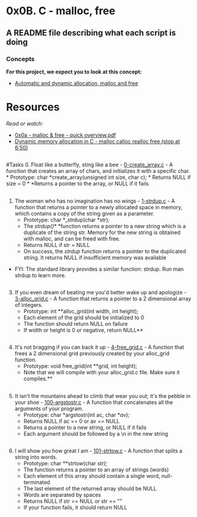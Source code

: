 # 0x0B. C - malloc, free

## A README file describing what each script is doing

### Concepts
__For this project, we expect you to look at this concept:__

 * [Automatic and dynamic allocation, malloc and free](https://intranet.alxswe.com/concepts/62)
##
# Resources
_Read or watch:_

 * [0x0a - malloc & free - quick overview.pdf](https://s3.amazonaws.com/alx-intranet.hbtn.io/uploads/misc/2021/1/a094c90e7f466bbeaa49cb24c8f04e7f27aaad41.pdf?X-Amz-Algorithm=AWS4-HMAC-SHA256&X-Amz-Credential=AKIARDDGGGOUSBVO6H7D%2F20240227%2Fus-east-1%2Fs3%2Faws4_request&X-Amz-Date=20240227T101726Z&X-Amz-Expires=86400&X-Amz-SignedHeaders=host&X-Amz-Signature=145f81136a7bf84f74a8ba3c4a3704a31f18cb9fcaf8091427edb46421142be2)
 * [Dynamic memory allocation in C - malloc calloc realloc free (stop at 6:50)](https://www.youtube.com/watch?v=xDVC3wKjS64)
##
#Tasks
0. Float like a butterfly, sting like a bee - [0-create_array.c](./0-create_array.c) - A function that creates an array of chars, and initializes it with a specific char.
	* Prototype: char *create_array(unsigned int size, char c);
	* Returns NULL if size = 0
	* *Returns a pointer to the array, or NULL if it fails
##
1. The woman who has no imagination has no wings - [1-strdup.c](./1-strdup.c) - A  function that returns a pointer to a newly allocated space in memory, which contains a copy of the string given as a parameter.
	* Prototype: char *_strdup(char *str);
	* The  _strdup()_* *function returns a pointer to a new string which is a duplicate of the string str. Memory for the new string is obtained with malloc, and can be freed with free.
	* Returns NULL if str = NULL
	* On success, the _strdup_ function returns a pointer to the duplicated string. It returns NULL if insufficient memory was available
* FYI: The standard library provides a similar function: strdup. Run man strdup to learn more.
##
3. If you even dream of beating me you'd better wake up and apologize - [3-alloc_grid.c](./3-alloc_grid.c) - A function that returns a pointer to a 2 dimensional array of integers.
	* Prototype: int **alloc_grid(int width, int height);
	* Each element of the grid should be initialized to 0
	* The function should return NULL on failure
	* If width or height is 0 or negative, return NULL**
##
4. It's not bragging if you can back it up - [4-free_grid.c](./4-free_grid.c) - A function that frees a 2 dimensional grid previously created by your alloc_grid function.
	* Prototype: void free_grid(int **grid, int height);
	* Note that we will compile with your alloc_grid.c file. Make sure it compiles.**
##
5. It isn't the mountains ahead to climb that wear you out; it's the pebble in your shoe - [100-argstostr.c](./100-argstostr.c) - A function that concatenates all the arguments of your program.
	* Prototype: char *argstostr(int ac, char **av);*
	* Returns NULL if ac == 0 or av == NULL
	* Returns a pointer to a new string, or NULL if it fails
	* Each argument should be followed by a \n in the new string
##
6. I will show you how great I am - [101-strtow.c](./101-strtow.c) - A function that splits a string into words.
	* Prototype: char **strtow(char *str);*
	* The function returns a pointer to an array of strings (words)
	* Each element of this array should contain a single word, null-terminated
	* The last element of the returned array should be NULL
	* Words are separated by spaces
	* Returns NULL if str == NULL or str == ""
	* If your function fails, it should return NULL


